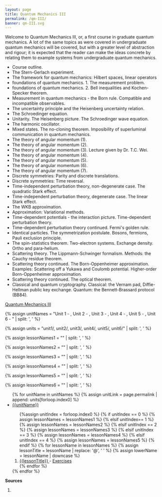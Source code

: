 ```yaml
---
layout: page
title: Quantum Mechanics III
permalink: /qm-III/
banner: qm-III.svg
---
```


Welcome to Quantum Mechanics III, or, a first course in graduate quantum mechanics. A lot of the same topics as were covered in undergraduate quantum mechanics will be covered, but with a greater level of abstraction and rigour; it is expected that the reader can make the ideas concrete by relating them to example systems from undergraduate quantum mechanics. 

- Course outline.
- The Stern-Gerlach experiment.
- The framework for quantum mechanics: Hilbert spaces, linear operators
- foundations of quantum mechanics. 1. The measurement problem.
- foundations of quantum mechanics. 2. Bell inequalities and Kochen-Specker theorem.
- Measurement in quantum mechanics - the Born rule. Compatible and incompatible observables.
- The uncertainty principle and the Heisenberg uncertainty relation.
- The Schroedinger equation.
- Unitarity. The Heisenberg picture. The Schroedinger wave equation.
- The harmonic oscillator.
- Mixed states. The no-cloning theorem. Imposibility of superluminal communication in quantum mechanics.
- The theory of angular momentum (1).
- The theory of angular momentum (2).
- The theory of angular momentum (3). Lecture given by Dr. T.C. Wei.
- The theory of angular momentum (4).
- The theory of angular momentum (5).
- The theory of angular momentum (6).
- The theory of angular momentum (7).
- Discrete symmetries: Parity and discrete translations.
- Discrete symmetries: Time reversal.
- Time-independent perturbation theory, non-degenerate case. The quadratic Stark effect.
- Time-independent perturbation theory, degenerate case. The linear Stark effect.
- The WKB approximation.
- Approximation: Variational methods.
- Time-dependent potentials - the interaction picture. Time-dependent perturbation theory.
- Time-dependent perturbation theory continued. Fermi's golden rule.
- Identical particles. The symmetrization postulate. Bosons, fermions, Pauli exclusion principle.
- The spin-statistics theorem. Two-electron systems. Exchange density. Ortho and para-helium.
- Scattering theory. The Lippmann-Schwinger formalism. Methods: the Cauchy residue theorem.
- Scattering theory continued. The Born-Oppenheimer approximation. Examples: Scattering off a Yukawa and Coulomb potential. Higher-order Born-Oppenheimer approximation.
- Scattering theory continued. The optical theorem.
- Classical and quantum cryptography. Classical: the Vernam pad, Diffie-Hellman public key exchange. Quantum: the Bennett-Brassard protocol (BB84).

<a class="page-link" href="/qm-I/introduction">Quantum Mechanics III </a>


{% assign unitNames = "Unit 1 - , Unit 2 - , Unit 3 - , Unit 4 - , Unit 5 - , Unit 6 - " | split: ', ' %}

{% assign units = "unit1/, unit2/, unit3/, unit4/, unit5/, unit6/" | split: ', ' %}

{% assign lessonNames1 = "" | split: ', ' %}

{% assign lessonNames2 = "" | split: ', ' %}

{% assign lessonNames3 = "" | split: ', ' %}

{% assign lessonNames4 = "" | split: ', ' %}

{% assign lessonNames5 = "" | split: ', ' %}

{% assign lessonNames6 = "" | split: ', ' %}

<ul>
{% for unitName in unitNames %}
{% assign unitLink = page.permalink | append: units[forloop.index0] %}
<li>  <a class="page-link" href="{{unitLink}}"> {{unitName}} </a> </li>
<ol> {%assign unitIndex = forloop.index0 %}
{% if unitIndex == 0 %} {% assign lessonNames = lessonNames1 %}
{% elsif unitIndex== 1 %}  {% assign lessonNames = lessonNames2 %}
{% elsif unitIndex == 2 %}  {% assign lessonNames = lessonNames3 %}
{% elsif unitIndex == 3 %}  {% assign lessonNames = lessonNames4 %}
{% elsif unitIndex == 4 %}  {% assign lessonNames = lessonNames5 %}
{% endif %}
{% for lessonName in lessonNames %}
{% assign lessonTitle = lessonName | replace:  '@', ' ' %}
{% assign lowerName = lessonName | downcase %}
<li> <a class = "page-link" href = "{{ lowerName | prepend: units[unitIndex] | prepend: current_page.permalink }}"> {{lessonTitle}} </a> - <a class = "page-link" href = "{{ lowerName | prepend: units[unitIndex] | prepend: current_page.permalink | append: "-exercises" }}"> Exercises </a> </li>
{% endfor %}
</ol>
{% endfor %}
</ul>

**Sources**

1. 
